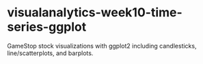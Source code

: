 # visualanalytics-week10-time-series-ggplot
GameStop stock visualizations with ggplot2 including candlesticks, line/scatterplots, and barplots.
